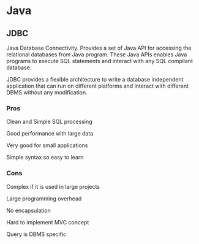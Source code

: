 # Java

## JDBC

Java Database Connectivity. Provides a set of Java API for accessing the relational databases from Java program. These Java APIs enables Java programs to execute SQL statements and interact with any SQL compilant database.

JDBC provides a flexible architecture to write a database independent application that can run on different platforms and interact with different DBMS without any modification.

### Pros

Clean and Simple SQL processing

Good performance with large data

Very good for small applications

Simple syntax so easy to learn

### Cons

Complex if it is used in large projects

Large programming overhead

No encapsulation

Hard to implement MVC concept

Query is DBMS specific